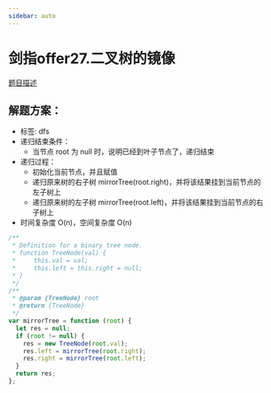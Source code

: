 ```yaml
---
sidebar: auto
---
```


# 剑指offer27.二叉树的镜像

[题目描述](https://leetcode.cn/leetbook/read/illustrate-lcof/xsoekm/)


## 解题方案：

- 标签: dfs
- 递归结束条件：
  - 当节点 root 为 null 时，说明已经到叶子节点了，递归结束
- 递归过程：
  - 初始化当前节点，并且赋值
  - 递归原来树的右子树 mirrorTree(root.right)，并将该结果挂到当前节点的左子树上
  - 递归原来树的左子树 mirrorTree(root.left)，并将该结果挂到当前节点的右子树上
- 时间复杂度 O(n)，空间复杂度 O(n)

```js
/**
 * Definition for a binary tree node.
 * function TreeNode(val) {
 *     this.val = val;
 *     this.left = this.right = null;
 * }
 */
/**
 * @param {TreeNode} root
 * @return {TreeNode}
 */
var mirrorTree = function (root) {
  let res = null;
  if (root != null) {
    res = new TreeNode(root.val);
    res.left = mirrorTree(root.right);
    res.right = mirrorTree(root.left);
  }
  return res;
};
```